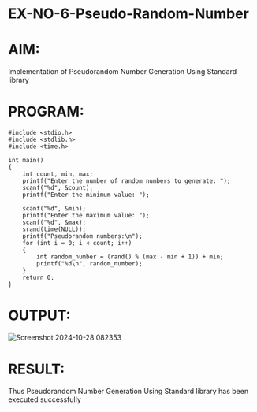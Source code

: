 # EX-NO-6-Pseudo-Random-Number

# AIM: 

Implementation of Pseudorandom Number Generation Using Standard library

# PROGRAM:

```
#include <stdio.h>
#include <stdlib.h>
#include <time.h>

int main() 
{
    int count, min, max;
    printf("Enter the number of random numbers to generate: ");
    scanf("%d", &count);
    printf("Enter the minimum value: ");
    
    scanf("%d", &min);
    printf("Enter the maximum value: ");
    scanf("%d", &max);
    srand(time(NULL));
    printf("Pseudorandom numbers:\n");   
    for (int i = 0; i < count; i++) 
    {
        int random_number = (rand() % (max - min + 1)) + min;
        printf("%d\n", random_number);
    }
    return 0;
}
```

# OUTPUT:


![Screenshot 2024-10-28 082353](https://github.com/user-attachments/assets/3dfb880e-54b5-4501-b01a-8280b120575e)

# RESULT:


Thus Pseudorandom Number Generation Using Standard library has been executed successfully


